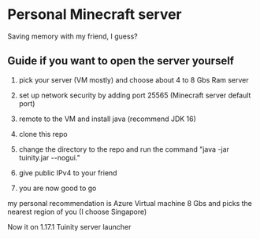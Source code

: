 # Personal Minecraft server
Saving memory with my friend, I guess?

## Guide if you want to open the server yourself

1. pick your server (VM mostly) and choose about 4 to 8 Gbs Ram server

3. set up network security by adding port 25565 (Minecraft server default port)

2. remote to the VM and install java (recommend JDK 16)

3. clone this repo

4. change the directory to the repo and run the command "java -jar tuinity.jar --nogui."

5. give public IPv4 to your friend

6. you are now good to go

my personal recommendation is Azure Virtual machine 8 Gbs and picks the nearest region of you (I choose Singapore)

Now it on 1.17.1 Tuinity server launcher
